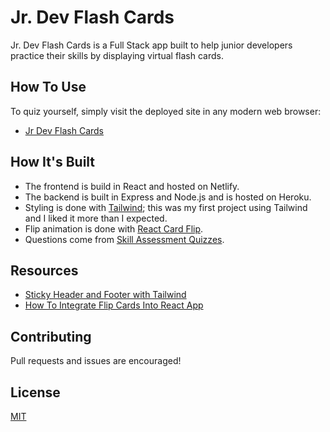 # Jr. Dev Flash Cards

Jr. Dev Flash Cards is a Full Stack app built to help junior developers practice their skills by displaying virtual flash cards.

## How To Use

To quiz yourself, simply visit the deployed site in any modern web browser:

- [Jr Dev Flash Cards](https://jr-dev-flashcards.netlify.app/)

## How It's Built

- The frontend is build in React and hosted on Netlify.
- The backend is built in Express and Node.js and is hosted on Heroku.
- Styling is done with [Tailwind](https://tailwindcss.com/); this was my first project using Tailwind and I liked it more than I expected.
- Flip animation is done with [React Card Flip](https://github.com/AaronCCWong/react-card-flip).
- Questions come from [Skill Assessment Quizzes](https://github.com/Ebazhanov/linkedin-skill-assessments-quizzes).

## Resources

- [Sticky Header and Footer with Tailwind](https://dev.to/cryptic022/sticky-header-and-footer-with-tailwind-2oik)
- [How To Integrate Flip Cards Into React App](https://iuliia-proskurnina.medium.com/how-to-integrate-flip-cards-into-react-app-eab089c4df34)

## Contributing

Pull requests and issues are encouraged!

## License

[MIT](https://choosealicense.com/licenses/mit/)
